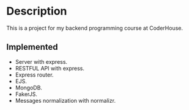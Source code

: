 # Description

This is a project for my backend programming course at CoderHouse.

## Implemented

- Server with express.
- RESTFUL API with express.
- Express router.
- EJS.
- MongoDB.
- FakerJS.
- Messages normalization with normalizr.
